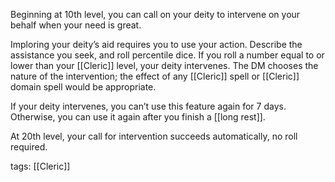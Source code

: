 Beginning at 10th level, you can call on your deity to intervene on your behalf when your need is great.

Imploring your deity’s aid requires you to use your action. Describe the assistance you seek, and roll percentile dice. If you roll a number equal to or lower than your [[Cleric]] level, your deity intervenes. The DM chooses the nature of the intervention; the effect of any [[Cleric]] spell or [[Cleric]] domain spell would be appropriate.

If your deity intervenes, you can’t use this feature again for 7 days. Otherwise, you can use it again after you finish a [[long rest]].

At 20th level, your call for intervention succeeds automatically, no roll required.

tags: [[Cleric]]